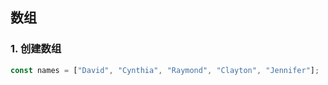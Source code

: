 ## 数组

### 1. 创建数组
```javascript
const names = ["David", "Cynthia", "Raymond", "Clayton", "Jennifer"];
```